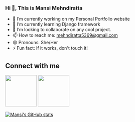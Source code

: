 ### Hi 👋, This is Mansi Mehndiratta

<!--
**Mansi2814/Mansi2814** is a ✨ _special_ ✨ repository because its `README.md` (this file) appears on your GitHub profile.

Here are some ideas to get you started:-->

- 🔭 I’m currently working on my Personal Portfolio website
- 🌱 I’m currently learning Django framework
- 👯 I’m looking to collaborate on any cool project.
- 📫 How to reach me: mehndiratta5369@gmail.com
- 😄 Pronouns: She/Her
- ⚡ Fun fact: If it works, don't touch it!

## Connect with me
[<img src="https://user-images.githubusercontent.com/62114118/122208119-8aa45400-cec0-11eb-9761-26e1511b4cc9.png" data-canonical-src="https://user-images.githubusercontent.com/62114118/122208119-8aa45400-cec0-11eb-9761-26e1511b4cc9.png" width="100" />](https://www.linkedin.com/in/mansi-mehndiratta-093bb3171/)
[<img src="http://assets.stickpng.com/images/580b57fcd9996e24bc43c53e.png" data-canonical-src="https://user-images.githubusercontent.com/62114118/122208119-8aa45400-cec0-11eb-9761-26e1511b4cc9.png" width="100" />](https://twitter.com/MansiMehndirat1)

[![Mansi's GitHub stats](https://github-readme-stats.vercel.app/api?username=Mansi2814)](https://github.com/anuraghazra/github-readme-stats)




